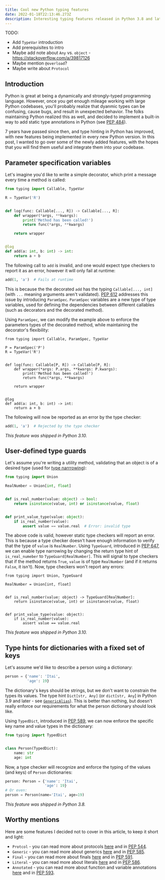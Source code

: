 ```yaml
---
title: Cool new Python typing features
date: 2022-01-18T22:13:46.273Z
description: Interesting typing features released in Python 3.8 and later, which you can use today to find more bugs during development and ship better code.
---
```


TODO:

- Add `TypeVar` introduction
- Add prerequisites to intro
- Maybe add note about `Any` vs. `object` - https://stackoverflow.com/a/39817126
- Maybe mention `@overload`?
- Maybe write about `Protocol`

## Introduction

Python is great at being a dynamically and strongly-typed programming language. However, once you get enough mileage working with large Python codebases, you'll probably realize that dyanmic types can be confusing, cause bugs, and result in unexpected behavior. The folks maintaining Python realized this as well, and decided to implement a built-in way to add static type annotations in Python (see [PEP 484](https://www.python.org/dev/peps/pep-0484/)).

7 years have passed since then, and type hinting in Python has improved, with new features being implemented in every new Python version. In this post, I wanted to go over some of the newly added features, with the hopes that you will find them useful and integrate them into your codebase.

## Parameter specification variables

Let's imagine you'd like to write a simple decorator, which print a message every time a method is called:

```python
from typing import Callable, TypeVar

R = TypeVar('R')


def log(func: Callable[..., R]) -> Callable[..., R]:
	def wrapper(*args, **kwargs):
		print('Method has been called!')
		return func(*args, **kwargs)

	return wrapper


@log
def add(a: int, b: int) -> int:
	return a + b
```

The following call to `add` is invalid, and one would expect type checkers to report it as an error, however it will only fail at runtime:

```python
add(1, 'a')  # Fails at runtime
```

This is because the the decorated `add` has the typing `Callable[..., int]` (with `...` meaning arguments aren't validated). [PEP 612](https://www.python.org/dev/peps/pep-0612/) addresses this issue by introducing `ParamSpec`. `ParamSpec` variables are a new type of type variables, used for defining the dependencies between different callables (such as decorators and the decorated method).

Using `ParamSpec`, we can modify the example above to enforce the parameters types of the decorated method, while maintaining the decorator's flexibility:

```python{1,3,7-8}
from typing import Callable, ParamSpec, TypeVar

P = ParamSpec('P')
R = TypeVar('R')


def log(func: Callable[P, R]) -> Callable[P, R]:
	def wrapper(*args: P.args, **kwargs: P.kwargs):
		print('Method has been called!')
		return func(*args, **kwargs)

	return wrapper


@log
def add(a: int, b: int) -> int:
	return a + b
```

The following will now be reported as an error by the type checker:

```python
add(1, 'a')  # Rejected by the type checker
```

_This feature was shipped in Python 3.10._

## User-defined type guards

Let's assume you're writing a utility method, validating that an object is of a desired type (used for [type narrrowing](https://mypy.readthedocs.io/en/latest/type_narrowing.html)):

```python
from typing import Union

RealNumber = Union[int, float]


def is_real_number(value: object) -> bool:
	return isinstance(value, int) or isinstance(value, float)


def print_value_type(value: object):
	if is_real_number(value):
		assert value == value.real  # Error: invalid type
```

The above code is valid, however static type checkers will report an error. This is because a type checker doesn't have enough information to verify that the type of `value` is `RealNumber`. Using `TypeGuard`, introduced in [PEP 647](https://www.python.org/dev/peps/pep-0647/), we can enable type narrowing by changing the return type hint of `is_real_numeber` to `TypeGuard[RealNumber]`. This will signal to type checkers that if the method returns `True`, `value` is of type `RealNumber` (and if it returns `False`, it isn't). Now, type checkers won't report any errors:

```python{1,6}
from typing import Union, TypeGuard

RealNumber = Union[int, float]


def is_real_number(value: object) -> TypeGuard[RealNumber]:
	return isinstance(value, int) or isinstance(value, float)


def print_value_type(value: object):
	if is_real_number(value):
		assert value == value.real
```

_This feature was shipped in Python 3.10._

## Type hints for dictionaries with a fixed set of keys

Let's assume we'd like to describe a person using a dictionary:

```python
person = {'name': 'Itai',
		  'age': 19}
```

The dictionary's keys should be strings, but we don't want to constrain the types its values. The type hint `Dict[str, Any]` (or `dict[str, Any`] in Python 3.9 and later - see [`GenericAlias`](https://docs.python.org/3/library/stdtypes.html#types-genericalias)). This is better than nothing, but doesn't really enforce our requirements for what the person dictionary should look like.

Using `TypedDict`, introduced in [PEP 589](https://www.python.org/dev/peps/pep-0589/), we can now enforce the specific key name and value types in the dictionary:

```python
from typing import TypedDict


class Person(TypedDict):
	name: str
	age: int
```

Now, a type checker will recognize and enforce the typing of the values (and keys) of `Person` dictionaries:

```python
person: Person = {'name': 'Itai',
				  'age': 19}
# Or even:
person = Person(name='Itai', age=19)
```

_This feature was shipped in Python 3.8._

## Worthy mentions

Here are some features I decided not to cover in this article, to keep it short and light:

- `Protcol` - you can read more about protocols [here](https://adamj.eu/tech/2021/05/18/python-type-hints-duck-typing-with-protocol/) and in [PEP 544](https://www.python.org/dev/peps/pep-0544/).
- `Generic` - you can read more about generics [here](https://mypy.readthedocs.io/en/latest/generics.html) and in [PEP 585](https://www.python.org/dev/peps/pep-0585/).
- `Final` - you can read more about finals [here](https://mypy.readthedocs.io/en/stable/final_attrs.html) and in [PEP 591](https://www.python.org/dev/peps/pep-0591/).
- `Literal` - you can read more about literals [here](https://mypy.readthedocs.io/en/stable/literal_types.html) and in [PEP 586](https://www.python.org/dev/peps/pep-0586/).
- `Annotated` - you can read more about function and variable annotations [here]() and in [PEP 593](https://www.python.org/dev/peps/pep-0593/).

<!-- - `TypedDict`- you can read more about typed dictionaries [here](https://adamj.eu/tech/2021/05/10/python-type-hints-how-to-use-typeddict/) and in [PEP 589](https://www.python.org/dev/peps/pep-0589/). -->
